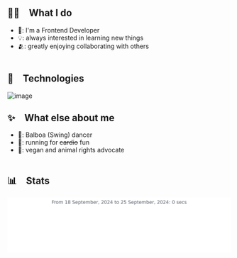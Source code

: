 ## 🧑‍💻 What I do
- 🧮: I'm a Frontend Developer
- 💡: always interested in learning new things
- 🫂: greatly enjoying collaborating with others
<br/><br/>
## 🤖 Technologies
![image](https://github.com/fracado/whoami/assets/44749480/49ab21a1-6334-4439-acb3-9ce6c536eec7)

## ✨ What else about me
- 💃: Balboa (Swing) dancer
- 🏃: running for ~~cardio~~ fun
- 🌱: vegan and animal rights advocate
<br/><br/>
## 📊 Stats
<img
  src="https://github.com/fracado/fracado/blob/main/images/stat.svg"
  alt="WakaTime Stats"
/>
<br/><br/>
